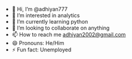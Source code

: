 - 👋 Hi, I’m @adhiyan777
- 👀 I’m interested in analytics
- 🌱 I’m currently learning python
- 💞️ I’m looking to collaborate on anything
- 📫 How to reach me adhiyan2002@gmail.com
- 😄 Pronouns: He/Him
- ⚡ Fun fact: Unemployed

<!---
adhiyan777/adhiyan777 is a ✨ special ✨ repository because its `README.md` (this file) appears on your GitHub profile.
You can click the Preview link to take a look at your changes.
--->

